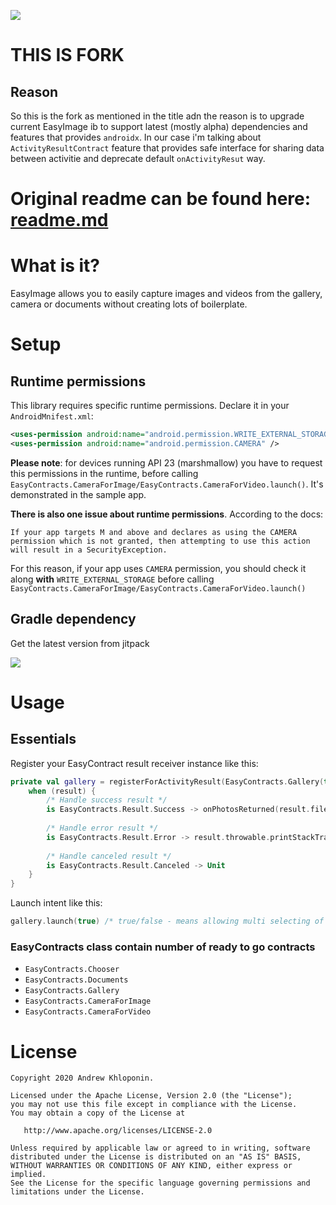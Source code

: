 [![](https://jitpack.io/v/hospes/EasyImage.svg)](https://jitpack.io/#hospes/EasyImage)

# THIS IS FORK
## Reason
So this is the fork as mentioned in the title adn the reason is to upgrade current EasyImage ib to support latest (mostly alpha) dependencies and features that provides `androidx`.
In our case i'm talking about `ActivityResultContract` feature that provides safe interface for sharing data between activitie and deprecate default `onActivityResut` way.

# Original readme can be found here: [readme.md](https://github.com/jkwiecien/EasyImage/blob/master/README.md)

# What is it?
EasyImage allows you to easily capture images and videos from the gallery, camera or documents without creating lots of boilerplate.

# Setup

## Runtime permissions
This library requires specific runtime permissions. Declare it in your `AndroidMnifest.xml`:
```xml
<uses-permission android:name="android.permission.WRITE_EXTERNAL_STORAGE" />
<uses-permission android:name="android.permission.CAMERA" />
```

**Please note**: for devices running API 23 (marshmallow) you have to request this permissions in the runtime, before calling `EasyContracts.CameraForImage/EasyContracts.CameraForVideo.launch()`. It's demonstrated in the sample app.

**There is also one issue about runtime permissions**. According to the docs: 

    If your app targets M and above and declares as using the CAMERA permission which is not granted, then attempting to use this action will result in a SecurityException.

For this reason, if your app uses `CAMERA` permission, you should check it along **with** `WRITE_EXTERNAL_STORAGE` before calling `EasyContracts.CameraForImage/EasyContracts.CameraForVideo.launch()`

## Gradle dependency
Get the latest version from jitpack

[![](https://jitpack.io/v/hospes/EasyImage.svg)](https://jitpack.io/#hospes/EasyImage)

# Usage
## Essentials

Register your EasyContract result receiver instance like this:
```kotlin
private val gallery = registerForActivityResult(EasyContracts.Gallery(this)) { result -> 
    when (result) {
        /* Handle success result */
        is EasyContracts.Result.Success -> onPhotosReturned(result.files.toTypedArray())
        
        /* Handle error result */
        is EasyContracts.Result.Error -> result.throwable.printStackTrace() 
        
        /* Handle canceled result */
        is EasyContracts.Result.Canceled -> Unit 
    }
}
```

Launch intent like this:
```kotlin
gallery.launch(true) /* true/false - means allowing multi selecting of images */
```

### EasyContracts class contain number of ready to go contracts
- `EasyContracts.Chooser`
- `EasyContracts.Documents`
- `EasyContracts.Gallery`
- `EasyContracts.CameraForImage`
- `EasyContracts.CameraForVideo`

# License

    Copyright 2020 Andrew Khloponin.

    Licensed under the Apache License, Version 2.0 (the "License");
    you may not use this file except in compliance with the License.
    You may obtain a copy of the License at

       http://www.apache.org/licenses/LICENSE-2.0

    Unless required by applicable law or agreed to in writing, software
    distributed under the License is distributed on an "AS IS" BASIS,
    WITHOUT WARRANTIES OR CONDITIONS OF ANY KIND, either express or implied.
    See the License for the specific language governing permissions and
    limitations under the License.